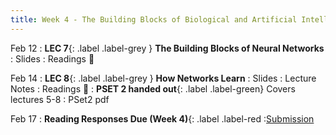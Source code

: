 ```yaml
---
title: Week 4 - The Building Blocks of Biological and Artificial Intelligence (Cont'd)
---
```


Feb 12
: **LEC 7**{: .label .label-grey } **The Building Blocks of Neural Networks**
  : Slides
: Readings 📖


Feb 14
: **LEC 8**{: .label .label-grey } **How Networks Learn**
  : Slides
: Lecture Notes
: Readings 📖
: **PSET 2 handed out**{: .label .label-green} Covers lectures 5-8
  : PSet2 pdf

Feb 17
: **Reading Responses Due (Week 4)**{: .label .label-red
  :[Submission](https://canvas.harvard.edu/courses/129605/assignments/794073)
